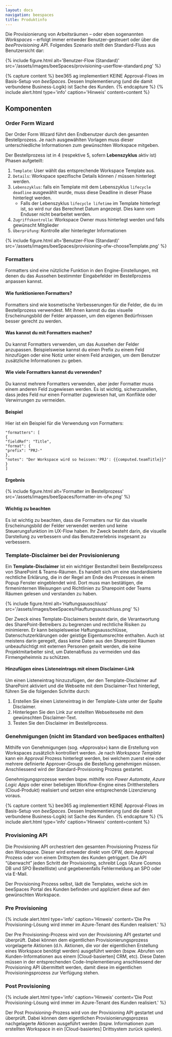 ```yaml
---
layout: docs
navigation: beespaces
title: Produktinfo
---
```


Die Provisionierung von Arbeitsräumen – oder eben sogenannten *Workspaces* – erfolgt immer entweder Benutzer-gesteuert oder über die *beeProvisioning API*.
Folgendes Szenario stellt den Standard-Fluss aus Benutzersicht dar:

{% include figure.html alt='Benutzer-Flow (Standard)' src='/assets/images/beeSpaces/provisioning-userflow-standard.png' %}

{% capture content %}
bee365 ag implementiert KEINE Approval-Flows im Basis-Setup von *beeSpaces*. Dessen Implementierung (und die damit verbundene Business-Logik) ist Sache des Kunden.
{% endcapture %}
{% include alert.html type='info' caption='Hinweis' content=content %}

## Komponenten
### Order Form Wizard

Der Order Form Wizard führt den Endbenutzer durch den gesamten Bestellprozess. Je nach ausgewählten Vorlagen muss dieser unterschiedliche Informationen zum gewünschten Workspace mitgeben. 

Der Bestellprozess ist in 4 (respektive 5, sofern **Lebenszyklus** aktiv ist) Phasen aufgeteilt:
1. `Template`: User wählt das entsprechende Workspace Template aus.
2. `Details`: Workspace spezifische Details können  / müssen hinterlegt werden. 
3. `Lebenszyklus`: falls ein Template mit dem Lebenszyklus `lifecycle deadline` ausgewählt wurde, muss diese Deadline in dieser Phase hinterlegt werden. 
    * Falls der Lebenszyklus `lifecycle lifetime` im Template hinterlegt ist, so wird nur das Berechnet Datum angezeigt. Dies kann vom Enduser nicht bearbeitet werden. 
4. `Zugriffskontrolle`: Workspace Owner muss hinterlegt werden und falls gewünscht Mitglieder
5. `Überprüfung`: Kontrolle aller hinterlegter Informationen


{% include figure.html alt='Benutzer-Flow (Standard)' src='/assets/images/beeSpaces/provisioning-ofw-chooseTemplate.png' %}

### Formatters

Formatters sind eine nützliche Funktion in den Engine-Einstellungen, mit denen du das Aussehen bestimmter Eingabefelder im Bestellprozess anpassen kannst. 

#### Wie funktionieren Formatters?

Formatters sind wie kosmetische Verbesserungen für die Felder, die du im Bestellprozess verwendest. Mit ihnen kannst du das visuelle Erscheinungsbild der Felder anpassen, um den eigenen Bedürfnissen besser gerecht zu werden. 

#### Was kannst du mit Formatters machen?

Du kannst Formatters verwenden, um das Aussehen der Felder anzupassen. Beispielsweise kannst du einen Prefix zu einem Feld hinzufügen oder eine Notiz unter einem Feld anzeigen, um dem Benutzer zusätzliche Informationen zu geben.

#### Wie viele Formatters kannst du verwenden?

Du kannst mehrere Formatters verwenden, aber jeder Formatter muss einem anderen Feld zugewiesen werden. Es ist wichtig, sicherzustellen, dass jedes Feld nur einen Formatter zugewiesen hat, um Konflikte oder Verwirrungen zu vermeiden.

#### Beispiel

Hier ist ein Beispiel für die Verwendung von Formatters:

~~~
"formatters": [
{
"fieldRef": "Title",
"format": {
"prefix": "PRJ-"
},
"notes": "Der Workspace wird so heissen:'PRJ': {{computed.teamTitle}}"
}
]
~~~

#### Ergebnis
{% include figure.html alt='Formatter im Bestellprozess' src='/assets/images/beeSpaces/formatter-im-ofw.png' %}

#### Wichtig zu beachten

Es ist wichtig zu beachten, dass die Formatters nur für das visuelle Erscheinungsbild der Felder verwendet werden und keine Steuerungsfunktion im UX-Flow haben. Ihr Zweck besteht darin, die visuelle Darstellung zu verbessern und das Benutzererlebnis insgesamt zu verbessern.


### Template-Disclaimer bei der Provisionierung

Ein **Template-Disclaimer** ist ein wichtiger Bestandteil beim Bestellprozess von SharePoint & Teams-Räumen. Es handelt sich um eine standardisierte rechtliche Erklärung, die in der Regel am Ende des Prozesses in einem Popup Fenster eingeblendet wird. Dort muss man bestätigen, die firmeninternen Weisungen und Richtlinien zu Sharepoint oder Teams Räumen gelesen und verstanden zu haben.

{% include figure.html alt='Haftungsausschluss' src='/assets/images/beeSpaces/Hauftungsausschluss.png' %}

Der Zweck eines Template-Disclaimers besteht darin, die Verantwortung des SharePoint-Betreibers zu begrenzen und rechtliche Risiken zu minimieren. Er kann beispielsweise Haftungsausschlüsse, Datenschutzerklärungen oder geistige Eigentumsrechte enthalten. Auch ist meistens darin geregelt, dass keine Daten aus den Sharepoint Räumen unbeaufsichtigt mit externen Personen geteilt werden, die keine Projektmitarbeiter sind, um Datenabfluss zu vermeiden und das Firmengeheimnis zu schützen.

#### Hinzufügen eines Listeneintrags mit einem Disclaimer-Link

Um einen Listeneintrag hinzuzufügen, der den Template-Disclaimer auf SharePoint aktiviert und die Webseite mit dem Disclaimer-Text hinterlegt, führen Sie die folgenden Schritte durch:

1. Erstellen Sie einen Listeneintrag in der Template-Liste unter der Spalte Disclaimer.
2. Hinterlegen Sie den Link zur erstellten Webseiteseite mit dem gewünschten Disclaimer-Text.
3. Testen Sie den Disclaimer im Bestellprozess.

### Genehmigungen (nicht im Standard von beeSpaces enthalten)
Mithilfe von Genehmigungen (sog. «Approvals») kann die Erstellung von Workspaces zusätzlich kontrolliert werden. Je nach *Workspace Template* kann ein Approval Prozess hinterlegt werden, bei welchem zuerst eine oder mehrere definierte Approver-Groups die Bestellung genehmigen müssen. Anschliessend wird der Standard-Provisioning Prozess gestartet.

Genehmigungsprozesse werden bspw. mithilfe von *Power Automate*, *Azure Logic Apps* oder einer beliebigen Workflow-Engine eines Drittherstellers (Cloud-Produkt) realisiert und setzen eine entsprechende Lizenzierung voraus.

{% capture content %}
bee365 ag implementiert KEINE Approval-Flows im Basis-Setup von *beeSpaces*. Dessen Implementierung (und die damit verbundene Business-Logik) ist Sache des Kunden.
{% endcapture %}
{% include alert.html type='info' caption='Hinweis' content=content %}


### Provisioning API
Die Provisioning API orchestriert den gesamten Provisioning Prozess für den Workspace. Dieser wird entweder direkt vom OFW, dem Approval Prozess oder von einem Drittsytem des Kunden getriggert. 
Die API “überwacht” jeden Schritt der Provisioning, schreibt Logs (Azure Cosmos DB und SPO Bestellliste) und gegebenenfalls Fehlermeldung an SPO oder via E-Mail. 

Der Provisioning Prozess selbst, lädt die Templates, welche sich im beeSpaces Portal des Kunden befinden und appliziert diese auf den gewünschten Workspace. 

### Pre Provisioning
{% include alert.html type='info' caption='Hinweis' content='Die Pre Provisioning-Lösung wird immer im Azure-Tenant des Kunden realisiert.' %}
 
Der Pre Provisioning-Prozess wird von der Provisioning API gestartet und überprüft. Dabei können dem eigentlichen Provisionierungsprozess vorgelagerte Aktionen (d.h. Aktionen, die vor der eigentlichen Erstellung eines Workspace benötigt werden) ausgeführt werden (bspw. Abrufen von Kunden-Informationen aus einem [Cloud-basierten] CRM, etc). Diese Daten müssen in der entsprechenden Code-Implementierung anschliessend der Provisioning API übermittelt werden, damit diese im eigentlichen Provisioningsprozess zur Verfügung stehen.

### Post Provisioning
{% include alert.html type='info' caption='Hinweis' content='Die Post Provisioning-Lösung wird immer im Azure-Tenant des Kunden realisiert.' %}

Der Post Provisioning-Prozess wird von der Provisioning API gestartet und überprüft. Dabei können dem eigentlichen Provisionierungsprozess nachgelagerte Aktionen ausgeführt werden (bspw. Informationen zum erstellten Workspace in ein [Cloud-basiertes] Drittsystem zurück spielen).
